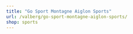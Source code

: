 ```yaml
---
title: "Go Sport Montagne Aiglon Sports"
url: /valberg/go-sport-montagne-aiglon-sports/
shop: sports
---
```

